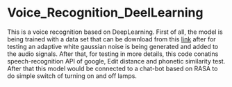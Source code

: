 # Voice_Recognition_DeelLearning

This is a voice recognition based on DeepLearning. First of all, the model is being trained with a data set that can be download from this [link](https://www.kaggle.com/c/tensorflow-speech-recognition-challenge) after for testing an adaptive white gaussian noise is being generated and added to the audio signals. After that, for testing in more details, this code conatins speech-recognition API of google, Edit distance and phonetic similarity test. After that this model would be connected to a chat-bot based on RASA to do simple switch of turning on and off lamps.
